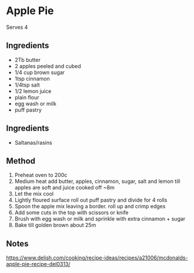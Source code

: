 # Apple Pie

Serves 4

## Ingredients

* 2Tb butter
* 2 apples peeled and cubed
* 1/4 cup brown sugar
* 1tsp cinnamon
* 1/4tsp salt
* 1/2 lemon juice
* plain flour
* egg wash or milk
* puff pastry

## Ingredients

* Saltanas/rasins

## Method

1. Preheat oven to 200c
2. Medium heat add butter, apples, cinnamon, sugar, salt and lemon till apples are soft and juice cooked off ~8m
3. Let the mix cool
4. Lightly floured surface roll out puff pastry and divide for 4 rolls
5. Spoon the apple mix leaving a border. roll up and crimp edges
6. Add some cuts in the top with scissors or knife
7. Brush with egg wash or milk and sprinkle with extra cinnamon + sugar
8. Bake till golden brown about 25m

## Notes

https://www.delish.com/cooking/recipe-ideas/recipes/a21006/mcdonalds-apple-pie-recipe-del0313/